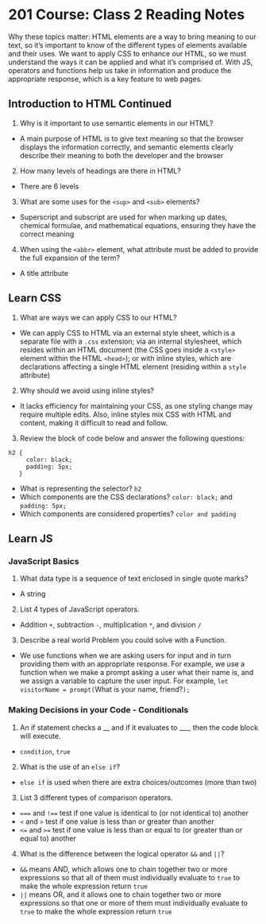# 201 Course: Class 2 Reading Notes

Why these topics matter: HTML elements are a way to bring meaning to our text, so it’s important to know of the different types of elements available and their uses. We want to apply CSS to enhance our HTML, so we must understand the ways it can be applied and what it’s comprised of. With JS, operators and functions help us take in information and produce the appropriate response, which is a key feature to web pages.

## **Introduction to HTML Continued**

1. Why is it important to use semantic elements in our HTML?

- A main purpose of HTML is to give text meaning so that the browser displays the information correctly, and semantic elements clearly describe their meaning to both the developer and the browser

2. How many levels of headings are there in HTML?

- There are 6 levels

3. What are some uses for the `<sup>` and `<sub>` elements?

- Superscript and subscript are used for when marking up dates, chemical formulae, and mathematical equations, ensuring they have the correct meaning

4. When using the `<abbr>` element, what attribute must be added to provide the full expansion of the term?

- A title attribute

## **Learn CSS**

1. What are ways we can apply CSS to our HTML?

- We can apply CSS to HTML via an external style sheet, which is a separate file with a `.css` extension; via an internal stylesheet, which resides within an HTML document (the CSS goes inside a `<style>` element within the HTML `<head>`); or with inline styles, which are declarations affecting a single HTML element (residing within a `style` attribute)

2. Why should we avoid using inline styles?

- It lacks efficiency for maintaining your CSS, as one styling change may require multiple edits. Also, inline styles mix CSS with HTML and content, making it difficult to read and follow.

3. Review the block of code below and answer the following questions:

```
h2 {
     color: black;
     padding: 5px;
   }
```

- What is representing the selector? `h2`
- Which components are the CSS declarations? `color: black;` and `padding: 5px;`
- Which components are considered properties? `color and padding`

## **Learn JS**

### **JavaScript Basics**

1. What data type is a sequence of text enclosed in single quote marks?

- A string

2. List 4 types of JavaScript operators.

- Addition `+`, subtraction `-`, multiplication `*`, and division `/`

3. Describe a real world Problem you could solve with a Function.

- We use functions when we are asking users for input and in turn providing them with an appropriate response. For example, we use a function when we make a prompt asking a user what their name is, and we assign a variable to capture the user input. For example, `let visitorName = prompt(`What is your name, friend?`);`

### **Making Decisions in your Code - Conditionals**

1. An if statement checks a __ and if it evaluates to ___, then the code block will execute.

- `condition`, `true`

2. What is the use of an `else if`?

- `else if` is used when there are extra choices/outcomes (more than two)

3. List 3 different types of comparison operators.

- `===` and `!==` test if one value is identical to (or not identical to) another
- `<` and `>` test if one value is less than or greater than another
- `<=` and `>=` test if one value is less than or equal to (or greater than or equal to) another


4. What is the difference between the logical operator `&&` and `||`?

- `&&` means AND, which allows one to chain together two or more expressions so that all of them must individually evaluate to `true` to make the whole expression return `true`
- `||` means OR, and it allows one to chain together two or more expressions so that one or more of them must individually evaluate to `true` to make the whole expression return `true`
